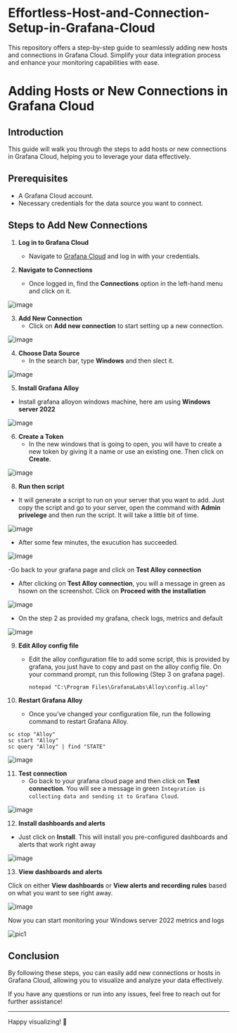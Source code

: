 # Effortless-Host-and-Connection-Setup-in-Grafana-Cloud
This repository offers a step-by-step guide to seamlessly adding new hosts and connections in Grafana Cloud. Simplify your data integration process and enhance your monitoring capabilities with ease.

# Adding Hosts or New Connections in Grafana Cloud

## Introduction

This guide will walk you through the steps to add hosts or new connections in Grafana Cloud, helping you to leverage your data effectively.

## Prerequisites

- A Grafana Cloud account.
- Necessary credentials for the data source you want to connect.

## Steps to Add New Connections

1. **Log in to Grafana Cloud**
   - Navigate to [Grafana Cloud](https://grafana.com/) and log in with your credentials.

2. **Navigate to Connections**
   - Once logged in, find the **Connections** option in the left-hand menu and click on it.

![image](https://github.com/user-attachments/assets/0bbe49d6-214f-4ed3-af89-72d5d696190e)


3. **Add New Connection**
   - Click on **Add new connection** to start setting up a new connection.

![image](https://github.com/user-attachments/assets/c9bed67d-a103-44a4-aeac-fbe74e44fd2e)

4. **Choose Data Source**
   - In the search bar, type **Windows** and then slect it.

![image](https://github.com/user-attachments/assets/f854fc5a-2a95-4451-a795-a9b51eb68d21)

5. **Install Grafana Alloy**

- Install grafana alloyon windows machine, here am using **Windows server 2022**


![image](https://github.com/user-attachments/assets/5205847d-caf7-4b1f-ad32-746f124a6d05)

6. **Create a Token**
   - In the new windows that is going to open, you will have to create a new token by giving it a name or use an existing one.
Then click on **Create**.

![image](https://github.com/user-attachments/assets/408246de-1f85-4ac1-b33f-3562f6875cc5)

8. **Run then script**
- It will generate a script to run on your server that you want to add. Just copy the script and go to your server, open the command with **Admin privelege** and then run the script. It will take a little bit of time.


![image](https://github.com/user-attachments/assets/18f9a995-63ed-4aa6-8b32-126504888974)


- After some few minutes, the exucution has succeeded.

![image](https://github.com/user-attachments/assets/4d227245-476a-4bdb-bca8-11ec571a19f8)


-Go back to your grafana page and click on **Test Alloy connection**

- After clicking on **Test Alloy connection**, you will a message in green as hsown on the screenshot. Click on **Proceed with the installation**


![image](https://github.com/user-attachments/assets/544c1c19-280e-4904-9da2-d3beee81065a)


- On the step 2 as provided my grafana, check logs, metrics and default


![image](https://github.com/user-attachments/assets/a6efd661-3c4c-41e8-8c30-33b3f9ec7ec8)

  
9. **Edit Alloy config file**
   - Edit the alloy configuration file to add some script, this is provided by grafana, you just have to copy and past on the alloy config file. On your command prompt, run this following (Step 3 on grafana page).
  
     ```
     notepad "C:\Program Files\GrafanaLabs\Alloy\config.alloy"
     ```

10. **Restart Grafana Alloy**
    - Once you’ve changed your configuration file, run the following command to restart Grafana Alloy.
```
sc stop "Alloy" 
sc start "Alloy" 
sc query "Alloy" | find "STATE"
```


![image](https://github.com/user-attachments/assets/2d025991-8cc0-480f-97e9-5095e3a69ddc)


11. **Test connection**
    - Go back to your grafana cloud  page and then click on **Test connection**. You will see a message in green `Integration is collecting data and sending it to Grafana Cloud`.


![image](https://github.com/user-attachments/assets/8b8191ce-8020-451e-9252-e973e12f4348)


12. **Install dashboards and alerts**

   - Just click on **Install**. This will install you pre-configured dashboards and alerts that work right away


![image](https://github.com/user-attachments/assets/cef69527-2bb3-4f5c-a4a9-bad92e1059a5)


13. **View dashboards and alerts**

Click on either **View dashboards** or **View alerts and recording rules** based on what you want to see right away.


![image](https://github.com/user-attachments/assets/335b09af-e288-4c30-bea5-348378bb5336)


Now you can start monitoring your Windows server 2022 metrics and logs


![pic1](https://github.com/user-attachments/assets/729686f5-ff41-44da-a4ab-05102073d884)


## Conclusion

By following these steps, you can easily add new connections or hosts in Grafana Cloud, allowing you to visualize and analyze your data effectively.

If you have any questions or run into any issues, feel free to reach out for further assistance!

---

Happy visualizing! 🎉

